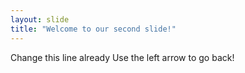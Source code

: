 ```yaml
---
layout: slide
title: "Welcome to our second slide!"
---
```

Change this line already
Use the left arrow to go back!
